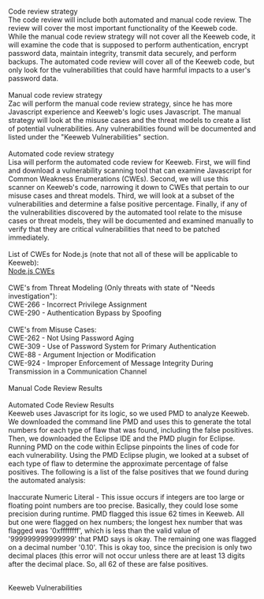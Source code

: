 Code review strategy<br/>
The code review will include both automated and manual code review. The review will cover the most important functionality of the
Keeweb code. While the manual code review strategy will not cover all the Keeweb code, it will examine the code that is supposed to
perform authentication, encrypt password data, maintain integrity, transmit data securely, and perform backups. The automated code 
review will cover all of the Keeweb code, but only look for the vulnerabilities that could have harmful impacts to a user's password 
data.<br/>
<br/>
Manual code review strategy<br/>
Zac will perform the manual code review strategy, since he has more Javascript experience and Keeweb's logic uses Javascript. The manual
strategy will look at the misuse cases and the threat models to create a list of potential vulnerabilities. Any vulnerabilities found
will be documented and listed under the "Keeweb Vulnerabilities" section.<br/>
<br/>
Automated code review strategy<br/>
Lisa will perform the automated code review for Keeweb. First, we will find and download a vulnerability scanning tool that can examine
Javascript for Common Weakness Enumerations (CWEs). Second, we will use this scanner on Keeweb's code, narrowing it down to CWEs that 
pertain to our misuse cases and threat models. Third, we will look at a subset of  the vulnerabilities and determine a false positive 
percentage. Finally, if any of the  vulnerabilities discovered by the automated tool relate to the misuse cases or threat models, they 
will be documented and examined manually to verify that they are critical vulnerabilities that need to be patched immediately.<br/>
<br/>
List of CWEs for Node.js (note that not all of these will be applicable to Keeweb):<br/>
[Node.js CWEs](https://github.com/jesusprubio/strong-node)<br/>
<br/>
CWE's from Threat Modeling (Only threats with state of "Needs investigation"):<br/>
CWE-266 - Incorrect Privilege Assignment<br/>
CWE-290 - Authentication Bypass by Spoofing<br/>
<br/>
CWE's from Misuse Cases:<br/>
CWE-262 - Not Using Password Aging<br/>
CWE-309 - Use of Password System for Primary Authentication<br/>
CWE-88 - Argument Injection or Modification<br/>
CWE-924 - Improper Enforcement of Message Integrity During Transmission in a Communication Channel<br/>
<br/>
Manual Code Review Results<br/>
<br/>
Automated Code Review Results<br/>
Keeweb uses Javascript for its logic, so we used PMD to analyze Keeweb. We downloaded the command line PMD and uses this to generate 
the total numbers for each type of flaw that was found, including the false positives. Then, we downloaded the Eclipse IDE and the PMD plugin for Eclipse. Running PMD on the code within Eclipse pinpoints the lines of code for each vulnerability. Using the PMD Eclipse plugin, we looked at a subset of each type of flaw to determine the approximate percentage of false positives. The following is a list 
of the false positives that we found during the automated analysis:<br/>
<br/>
Inaccurate Numeric Literal - This issue occurs if integers are too large or floating point numbers are too precise. Basically, they could lose some precision during runtime. PMD flagged this issue 62 times in Keeweb. All but one were flagged on hex numbers; the longest hex number that was flagged was '0xffffffff', which is less than the valid value of '999999999999999' that PMD says is okay. The remaining one was flagged on a decimal number '0.10'. This is okay too, since the precision is only two decimal places (this error will not occur unless there are at least 13 digits after the decimal place. So, all 62 of these are false positives.<br/>
<br/>


Keeweb Vulnerabilities<br/>
